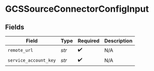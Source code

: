 # GCSSourceConnectorConfigInput


## Fields

| Field                 | Type                  | Required              | Description           |
| --------------------- | --------------------- | --------------------- | --------------------- |
| `remote_url`          | *str*                 | :heavy_check_mark:    | N/A                   |
| `service_account_key` | *str*                 | :heavy_check_mark:    | N/A                   |